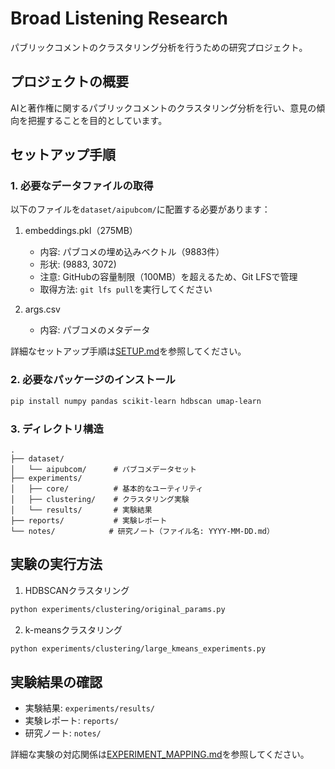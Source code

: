 # Broad Listening Research

パブリックコメントのクラスタリング分析を行うための研究プロジェクト。

## プロジェクトの概要
AIと著作権に関するパブリックコメントのクラスタリング分析を行い、意見の傾向を把握することを目的としています。

## セットアップ手順

### 1. 必要なデータファイルの取得
以下のファイルを`dataset/aipubcom/`に配置する必要があります：

1. embeddings.pkl（275MB）
   - 内容: パブコメの埋め込みベクトル（9883件）
   - 形状: (9883, 3072)
   - 注意: GitHubの容量制限（100MB）を超えるため、Git LFSで管理
   - 取得方法: `git lfs pull`を実行してください

2. args.csv
   - 内容: パブコメのメタデータ

詳細なセットアップ手順は[SETUP.md](SETUP.md)を参照してください。

### 2. 必要なパッケージのインストール
```bash
pip install numpy pandas scikit-learn hdbscan umap-learn
```

### 3. ディレクトリ構造
```
.
├── dataset/
│   └── aipubcom/      # パブコメデータセット
├── experiments/
│   ├── core/          # 基本的なユーティリティ
│   ├── clustering/    # クラスタリング実験
│   └── results/       # 実験結果
├── reports/           # 実験レポート
└── notes/            # 研究ノート（ファイル名: YYYY-MM-DD.md）
```

## 実験の実行方法
1. HDBSCANクラスタリング
```bash
python experiments/clustering/original_params.py
```

2. k-meansクラスタリング
```bash
python experiments/clustering/large_kmeans_experiments.py
```

## 実験結果の確認
- 実験結果: `experiments/results/`
- 実験レポート: `reports/`
- 研究ノート: `notes/`

詳細な実験の対応関係は[EXPERIMENT_MAPPING.md](EXPERIMENT_MAPPING.md)を参照してください。
